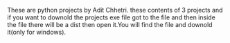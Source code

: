 These are  python projects by Adit Chhetri. these contents of 3 projects and if you want to downold the projects exe file got to the file and then inside the 
file there will be a dist then open it.You will find the file and downold it(only for windows).
